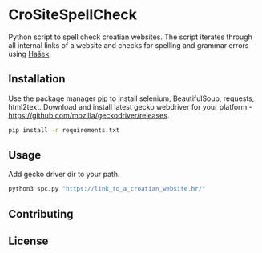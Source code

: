 # CroSiteSpellCheck
Python script to spell check croatian websites.
The script iterates through all internal links of a website and checks for spelling and grammar errors using [Hašek](https://ispravi.me/).

## Installation

Use the package manager [pip](https://pip.pypa.io/en/stable/) to install selenium, BeautifulSoup, requests, html2text.
Download and install latest gecko webdriver for your platform - https://github.com/mozilla/geckodriver/releases.
```bash
pip install -r requirements.txt
```

## Usage
Add gecko driver dir to your path.

```bash
python3 spc.py "https://link_to_a_croatian_website.hr/"
```

## Contributing


## License

